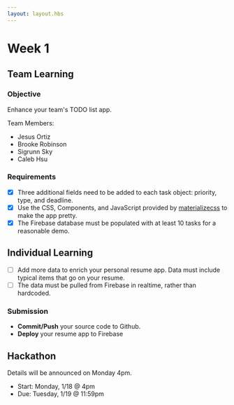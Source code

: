 ```yaml
---
layout: layout.hbs
---
```


# Week 1

## Team Learning

### Objective

Enhance your team's TODO list app.

Team Members:
* Jesus Ortiz
* Brooke Robinson
* Sigrunn Sky
* Caleb Hsu


### Requirements

* [x] Three additional fields need to be added to each task object: priority, type, and deadline.
* [x] Use the CSS, Components, and JavaScript provided by [materializecss](http://materializecss.com/) to make the app pretty.
* [x] The Firebase database must be populated with at least 10 tasks for a reasonable demo.

## Individual Learning

* [ ] Add more data to enrich your personal resume app. Data must include typical items that go on your resume.
* [ ] The data must be pulled from Firebase in realtime, rather than hardcoded.

### Submission

* __Commit/Push__ your source code to Github.
* __Deploy__ your resume app to Firebase


## Hackathon

Details will be announced on Monday 4pm.

* Start: Monday, 1/18 @ 4pm
* Due: Tuesday, 1/19 @ 11:59pm
